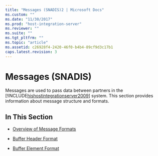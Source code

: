 ```yaml
---
title: "Messages (SNADIS)2 | Microsoft Docs"
ms.custom: ""
ms.date: "11/30/2017"
ms.prod: "host-integration-server"
ms.reviewer: ""
ms.suite: ""
ms.tgt_pltfrm: ""
ms.topic: "article"
ms.assetid: c26928f4-2420-46f0-b4b4-89cf9d3c17b1
caps.latest.revision: 3
---
```

# Messages (SNADIS)
Messages are used to pass data between partners in the [!INCLUDE[hishostintegrationserver2009](../includes/hishostintegrationserver2009-md.md)] system. This section provides information about message structure and formats.  
  
## In This Section  
  
-   [Overview of Message Formats](../HIS2010/overview-of-message-formats-snadis-2.md)  
  
-   [Buffer Header Format](../HIS2010/buffer-header-format-snadis-1.md)  
  
-   [Buffer Element Format](../HIS2010/buffer-element-format-snadis-1.md)